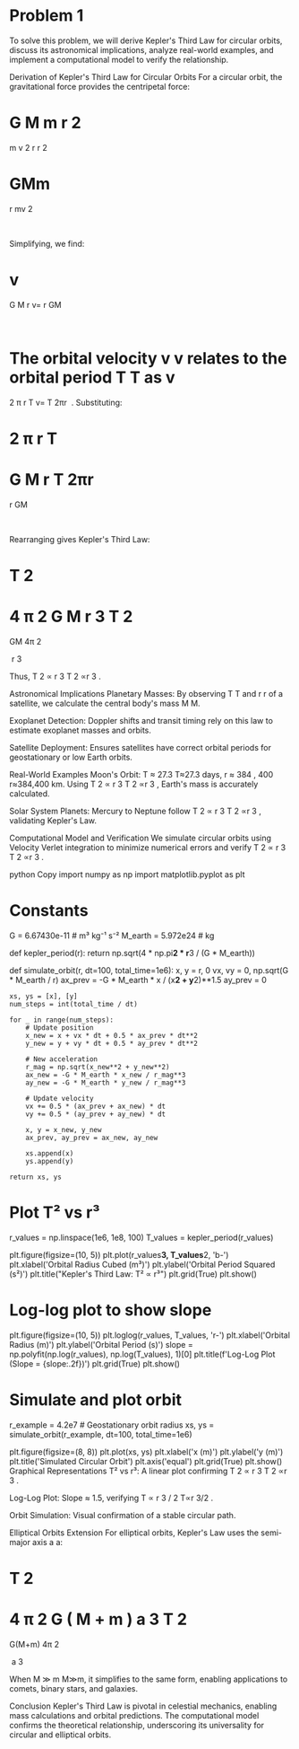 # Problem 1

To solve this problem, we will derive Kepler's Third Law for circular orbits, discuss its astronomical implications, analyze real-world examples, and implement a computational model to verify the relationship.

Derivation of Kepler's Third Law for Circular Orbits
For a circular orbit, the gravitational force provides the centripetal force:

G
M
m
r
2
=
m
v
2
r
r 
2
 
GMm
​
 = 
r
mv 
2
 
​
 
Simplifying, we find:

v
=
G
M
r
v= 
r
GM
​
 
​
 
The orbital velocity 
v
v relates to the orbital period 
T
T as 
v
=
2
π
r
T
v= 
T
2πr
​
 . Substituting:

2
π
r
T
=
G
M
r
T
2πr
​
 = 
r
GM
​
 
​
 
Rearranging gives Kepler's Third Law:

T
2
=
4
π
2
G
M
r
3
T 
2
 = 
GM
4π 
2
 
​
 r 
3
 
Thus, 
T
2
∝
r
3
T 
2
 ∝r 
3
 .

Astronomical Implications
Planetary Masses: By observing 
T
T and 
r
r of a satellite, we calculate the central body's mass 
M
M.

Exoplanet Detection: Doppler shifts and transit timing rely on this law to estimate exoplanet masses and orbits.

Satellite Deployment: Ensures satellites have correct orbital periods for geostationary or low Earth orbits.

Real-World Examples
Moon's Orbit: 
T
≈
27.3
T≈27.3 days, 
r
≈
384
,
400
r≈384,400 km. Using 
T
2
∝
r
3
T 
2
 ∝r 
3
 , Earth's mass is accurately calculated.

Solar System Planets: Mercury to Neptune follow 
T
2
∝
r
3
T 
2
 ∝r 
3
 , validating Kepler's Law.

Computational Model and Verification
We simulate circular orbits using Velocity Verlet integration to minimize numerical errors and verify 
T
2
∝
r
3
T 
2
 ∝r 
3
 .

python
Copy
import numpy as np
import matplotlib.pyplot as plt

# Constants
G = 6.67430e-11  # m³ kg⁻¹ s⁻²
M_earth = 5.972e24  # kg

def kepler_period(r):
    return np.sqrt(4 * np.pi**2 * r**3 / (G * M_earth))

def simulate_orbit(r, dt=100, total_time=1e6):
    x, y = r, 0
    vx, vy = 0, np.sqrt(G * M_earth / r)
    ax_prev = -G * M_earth * x / (x**2 + y**2)**1.5
    ay_prev = 0
    
    xs, ys = [x], [y]
    num_steps = int(total_time / dt)
    
    for _ in range(num_steps):
        # Update position
        x_new = x + vx * dt + 0.5 * ax_prev * dt**2
        y_new = y + vy * dt + 0.5 * ay_prev * dt**2
        
        # New acceleration
        r_mag = np.sqrt(x_new**2 + y_new**2)
        ax_new = -G * M_earth * x_new / r_mag**3
        ay_new = -G * M_earth * y_new / r_mag**3
        
        # Update velocity
        vx += 0.5 * (ax_prev + ax_new) * dt
        vy += 0.5 * (ay_prev + ay_new) * dt
        
        x, y = x_new, y_new
        ax_prev, ay_prev = ax_new, ay_new
        
        xs.append(x)
        ys.append(y)
    
    return xs, ys

# Plot T² vs r³
r_values = np.linspace(1e6, 1e8, 100)
T_values = kepler_period(r_values)

plt.figure(figsize=(10, 5))
plt.plot(r_values**3, T_values**2, 'b-')
plt.xlabel('Orbital Radius Cubed (m³)')
plt.ylabel('Orbital Period Squared (s²)')
plt.title("Kepler's Third Law: T² ∝ r³")
plt.grid(True)
plt.show()

# Log-log plot to show slope
plt.figure(figsize=(10, 5))
plt.loglog(r_values, T_values, 'r-')
plt.xlabel('Orbital Radius (m)')
plt.ylabel('Orbital Period (s)')
slope = np.polyfit(np.log(r_values), np.log(T_values), 1)[0]
plt.title(f'Log-Log Plot (Slope = {slope:.2f})')
plt.grid(True)
plt.show()

# Simulate and plot orbit
r_example = 4.2e7  # Geostationary orbit radius
xs, ys = simulate_orbit(r_example, dt=100, total_time=1e6)

plt.figure(figsize=(8, 8))
plt.plot(xs, ys)
plt.xlabel('x (m)')
plt.ylabel('y (m)')
plt.title('Simulated Circular Orbit')
plt.axis('equal')
plt.grid(True)
plt.show()
Graphical Representations
T² vs r³: A linear plot confirming 
T
2
∝
r
3
T 
2
 ∝r 
3
 .

Log-Log Plot: Slope ≈ 1.5, verifying 
T
∝
r
3
/
2
T∝r 
3/2
 .

Orbit Simulation: Visual confirmation of a stable circular path.

Elliptical Orbits Extension
For elliptical orbits, Kepler's Law uses the semi-major axis 
a
a:

T
2
=
4
π
2
G
(
M
+
m
)
a
3
T 
2
 = 
G(M+m)
4π 
2
 
​
 a 
3
 
When 
M
≫
m
M≫m, it simplifies to the same form, enabling applications to comets, binary stars, and galaxies.

Conclusion
Kepler's Third Law is pivotal in celestial mechanics, enabling mass calculations and orbital predictions. The computational model confirms the theoretical relationship, underscoring its universality for circular and elliptical orbits.

